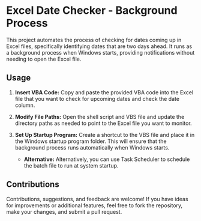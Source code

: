 # Excel Date Checker - Background Process

This project automates the process of checking for dates coming up in Excel files, specifically identifying dates that are two days ahead. It runs as a background process when Windows starts, providing notifications without needing to open the Excel file.

## Usage

1. **Insert VBA Code:** Copy and paste the provided VBA code into the Excel file that you want to check for upcoming dates and check the date column.

2. **Modify File Paths:** Open the shell script and VBS file and update the directory paths as needed to point to the Excel file you want to monitor.

3. **Set Up Startup Program:** Create a shortcut to the VBS file and place it in the Windows startup program folder. This will ensure that the background process runs automatically when Windows starts.

    - **Alternative:** Alternatively, you can use Task Scheduler to schedule the batch file to run at system startup.

## Contributions

Contributions, suggestions, and feedback are welcome! If you have ideas for improvements or additional features, feel free to fork the repository, make your changes, and submit a pull request.
